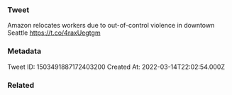 ### Tweet
Amazon relocates workers due to out-of-control violence in downtown Seattle https://t.co/4raxUegtgm

### Metadata
Tweet ID: 1503491887172403200
Created At: 2022-03-14T22:02:54.000Z

### Related

